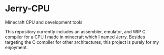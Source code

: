 # Jerry-CPU
Minecraft CPU and development tools

This repository currently includes an assembler, emulator, and WIP C compiler for a CPU I made in minecraft which I named Jerry. Besides targeting the C compiler for other architectures, this project is purely for my enjoyment. 
